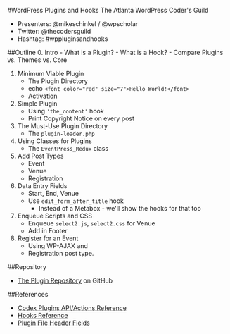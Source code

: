 #WordPress Plugins and Hooks
The Atlanta WordPress Coder's Guild
- Presenters: @mikeschinkel / @wpscholar
- Twitter: @thecodersguild
- Hashtag: #wppluginsandhooks

##Outline
0. Intro
	- What is a Plugin?
	- What is a Hook?
	- Compare Plugins vs. Themes vs. Core
1. Minimum Viable Plugin
	- The Plugin Directory
	- echo `<font color="red" size="7">Hello World!</font>`
	- Activation
2. Simple Plugin 
	- Using `'the_content'` hook
	- Print Copyright Notice on every post
3. The Must-Use Plugin Directory
	- The `plugin-loader.php`
4. Using Classes for Plugins
	- The `EventPress_Redux` class
5. Add Post Types
	- Event
	- Venue
	- Registration	
6. Data Entry Fields
	- Start, End, Venue
	- Use `edit_form_after_title` hook
		- Instead of a Metabox - we'll show the hooks for that too
7. Enqueue Scripts and CSS
	- Enqueue `select2.js`, `select2.css`  for Venue
	- Add in Footer
9. Register for an Event
	- Using WP-AJAX and 
	- Registration post type.


##Repository
- [The Plugin Repository](https://github.com/thecodersguild/wordpress-plugins-and-hooks) on GitHub

##References
- [Codex Plugins API/Actions Reference](https://codex.wordpress.org/Plugin_API/Action_Reference)
- [Hooks Reference](https://developer.wordpress.org/reference/hooks/)
- [Plugin File Header Fields](https://codex.wordpress.org/File_Header)
